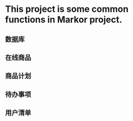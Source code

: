 # This project is some common functions in Markor project.

## 数据库

## 在线商品

## 商品计划

## 待办事项

## 用户清单
